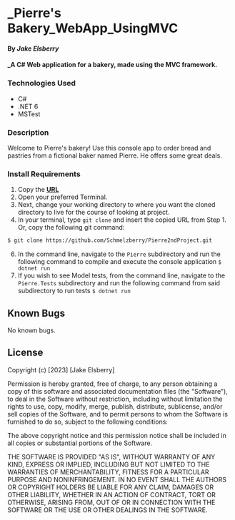 # _Pierre's Bakery_WebApp_UsingMVC

#### By _Jake Elsberry_

#### _A C# Web application for a bakery, made using the MVC framework. 

### Technologies Used

* C#
* .NET 6
* MSTest

### Description
Welcome to Pierre's bakery! Use this console app to order bread and pastries from a fictional baker named Pierre. He offers some great deals.

### Install Requirements

1. Copy the **[URL](https://github.com/Schmelzberry/Pierre2ndProject)**
2. Open your preferred Terminal.
3. Next, change your working directory to where you want the cloned directory to live for the course of looking at project.
4. In your terminal, type `git clone` and insert the copied URL from Step 1. Or, copy the following git command:
```bash
$ git clone https://github.com/Schmelzberry/Pierre2ndProject.git
```
6. In the command line, navigate to the `Pierre` subdirectory and run the following command to compile and execute the console application ```$ dotnet run```
7. If you wish to see Model tests, from the command line, navigate to the `Pierre.Tests` subdirectory and run the following command from said subdirectory to run tests ```$ dotnet run```

## Known Bugs

No known bugs.

## License
Copyright (c) [2023] [Jake Elsberry]

Permission is hereby granted, free of charge, to any person obtaining a copy
of this software and associated documentation files (the "Software"), to deal
in the Software without restriction, including without limitation the rights
to use, copy, modify, merge, publish, distribute, sublicense, and/or sell
copies of the Software, and to permit persons to whom the Software is
furnished to do so, subject to the following conditions:

The above copyright notice and this permission notice shall be included in all
copies or substantial portions of the Software.

THE SOFTWARE IS PROVIDED "AS IS", WITHOUT WARRANTY OF ANY KIND, EXPRESS OR
IMPLIED, INCLUDING BUT NOT LIMITED TO THE WARRANTIES OF MERCHANTABILITY,
FITNESS FOR A PARTICULAR PURPOSE AND NONINFRINGEMENT. IN NO EVENT SHALL THE
AUTHORS OR COPYRIGHT HOLDERS BE LIABLE FOR ANY CLAIM, DAMAGES OR OTHER
LIABILITY, WHETHER IN AN ACTION OF CONTRACT, TORT OR OTHERWISE, ARISING FROM,
OUT OF OR IN CONNECTION WITH THE SOFTWARE OR THE USE OR OTHER DEALINGS IN THE
SOFTWARE.
